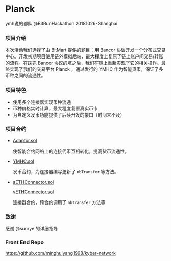 # Planck
ymh说的都队 @BitRunHackathon 20181026-Shanghai



### 项目介绍

本次活动我们选择了由 BitMart 提供的题目：用 Bancor 协议开发一个分布式交易中心。开发初期项目使用链外模拟后端，最大程度上复原了链上账户间交易/转账的流程。在踩完 Bancor 协议的坑之后，我们在链上重新实现了它的相关操作。最终实现了我们的交易平台 Planck ，通过发行的 YMHC 作为智能货币，保证了多币种之间的流通性。



### 项目特色

- 使用多个连接器实现币种流通
- 币种价格实时计算，最大程度复原真实币市
- 为自定义发币功能提供了后续开发的接口（时间来不及）



### 项目合约

- [Adaptor.sol](https://github.com/igululu/Planck/blob/master/contract/Adaptor.sol)

  使智能合约网络上的连接代币互相转化，提高货币流通性。

- [YMHC.sol](https://github.com/igululu/Planck/blob/master/contract/YMHC.sol)

  发币合约，为连接器编写更新了 `nbTransfer` 等方法。

- [aETHConnector.sol](https://github.com/igululu/Planck/blob/master/contract/aETHConnector.sol)

  [vETHConnector.sol](https://github.com/igululu/Planck/blob/master/contract/vETHConnector.sol)

  连接器合约，跨合约调用了 `nbTransfer` 方法等




### 致谢

感谢 @sunrye 的详细指导



### Front End Repo

https://github.com/minghuiyang1998/kyber-network